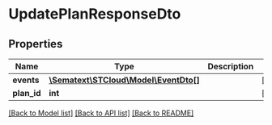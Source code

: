 # UpdatePlanResponseDto

## Properties
Name | Type | Description | Notes
------------ | ------------- | ------------- | -------------
**events** | [**\Sematext\STCloud\Model\EventDto[]**](EventDto.md) |  | [optional] 
**plan_id** | **int** |  | [optional] 

[[Back to Model list]](../../README.md#documentation-for-models) [[Back to API list]](../../README.md#documentation-for-api-endpoints) [[Back to README]](../../README.md)

